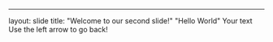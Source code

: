 
---
layout: slide
title: "Welcome to our second slide!"
"Hello World"
Your text
Use the left arrow to go back!